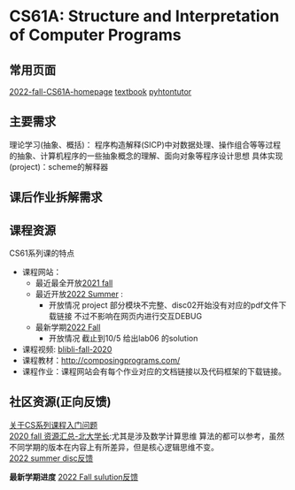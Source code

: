 # CS61A: Structure and Interpretation of Computer Programs

## 常用页面
[2022-fall-CS61A-homepage](https://cs61a.org/)
[textbook](http://composingprograms.com/pages/16-higher-order-functions.html)
[pyhtontutor](https://pythontutor.com/cp/composingprograms.html#mode=edit)

## 主要需求
理论学习(抽象、概括)： 程序构造解释(SICP)中对数据处理、操作组合等等过程的抽象、计算机程序的一些抽象概念的理解、面向对象等程序设计思想
具体实现(project)：scheme的解释器

## 课后作业拆解需求

## 课程资源
CS61系列课的特点
- 课程网站：
    - 最近最全开放[2021 fall](https://inst.eecs.berkeley.edu/~cs61a/fa21/)  
    - 最近开放[2022 Summer](https://inst.eecs.berkeley.edu/~cs61a/su22/)  :  
        - 开放情况 project 部分模块不完整、disc02开始没有对应的pdf文件下载链接 不过不影响在网页内进行交互DEBUG
    - 最新学期[2022 Fall](https://cs61a.org/)
        - 开放情况 截止到10/5 给出lab06 的solution
- 课程视频:  [blibli-fall-2020](https://www.bilibili.com/video/BV1s3411G7yM?spm_id_from=333.337.search-card.all.click&vd_source=7129aefe321aedba4d040034cfb5479a)
- 课程教材：<http://composingprograms.com/>  
- 课程作业：课程网站会有每个作业对应的文档链接以及代码框架的下载链接。  

## 社区资源(正向反馈)
[关于CS系列课程入门问题](https://github.com/PointBreaker/61abc-notes)  
[2020 fall 资源汇总-北大学长](https://github.com/PKUFlyingPig/CS61A):尤其是涉及数学计算思维 算法的都可以参考，虽然不同学期的版本在内容上有所差异，但是核心逻辑思维不变。  
[2022 summer disc反馈](https://github.com/YinY1/CS61A-su22)  


**最新学期进度**
[2022 Fall sulution反馈](https://cs61a.org/)

